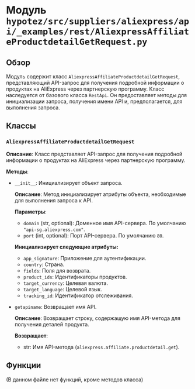 # Модуль `hypotez/src/suppliers/aliexpress/api/_examples/rest/AliexpressAffiliateProductdetailGetRequest.py`

## Обзор

Модуль содержит класс `AliexpressAffiliateProductdetailGetRequest`, представляющий API-запрос для получения подробной информации о продуктах на AliExpress через партнерскую программу. Класс наследуется от базового класса `RestApi`.  Он предоставляет методы для инициализации запроса, получения имени API и, предполагается, для выполнения запроса.


## Классы

### `AliexpressAffiliateProductdetailGetRequest`

**Описание**: Класс представляет API-запрос для получения подробной информации о продуктах на AliExpress через партнерскую программу.

**Методы**:

- `__init__`: Инициализирует объект запроса.

  **Описание**: Метод инициализирует атрибуты объекта, необходимые для выполнения запроса к API.

  **Параметры**:
  - `domain` (str, optional): Доменное имя API-сервера. По умолчанию `"api-sg.aliexpress.com"`.
  - `port` (int, optional): Порт API-сервера. По умолчанию `80`.
 
  **Инициализирует следующие атрибуты:**
  - `app_signature`: Приложение для аутентификации.
  - `country`: Страна.
  - `fields`: Поля для возврата.
  - `product_ids`: Идентификаторы продуктов.
  - `target_currency`: Целевая валюта.
  - `target_language`: Целевой язык.
  - `tracking_id`: Идентификатор отслеживания.

- `getapiname`: Возвращает имя API.

  **Описание**: Возвращает строку, содержащую имя API-метода для получения деталей продукта.

  **Возвращает**:
  - str: Имя API-метода (`aliexpress.affiliate.productdetail.get`).


## Функции

(В данном файле нет функций, кроме методов класса)